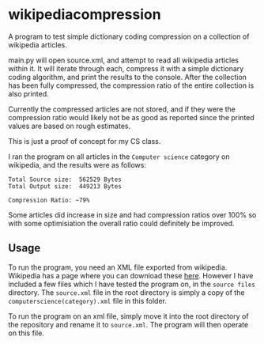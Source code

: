 # wikipediacompression
 A program to test simple dictionary coding compression on a collection of wikipedia articles.
 
main.py will open source.xml, and attempt to read all wikipedia articles within it. It will iterate through each, compress it with a simple dictionary coding algorithm, and print the results to the console. After the collection has been fully compressed, the compression ratio of the entire collection is also printed.

Currently the compressed articles are not stored, and if they were the compression ratio would likely not be as good as reported since the printed values are based on rough estimates.

This is just a proof of concept for my CS class.

I ran the program on all articles in the `Computer science` category on wikipedia, and the results were as follows:

```
Total Source size:  562529 Bytes
Total Output size:  449213 Bytes

Compression Ratio: ~79%
```

Some articles did increase in size and had compression ratios over 100% so with some optimisiation the overall ratio could definitely be improved.

## Usage
To run the program, you need an XML file exported from wikipedia. Wikipedia has a page where you can download these [here](https://en.wikipedia.org/wiki/Special:Export). However I have included a few files which I have tested the program on, in the `source files` directory. The `source.xml` file in the root directory is simply a copy of the `computerscience(category).xml` file in this folder.

To run the program on an xml file, simply move it into the root directory of the repository and rename it to `source.xml`. The program will then operate on this file.
